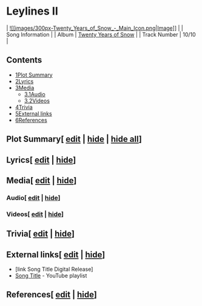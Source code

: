 # Leylines II

| [![[images/300px-Twenty_Years_of_Snow_-_Main_Icon.png|Image]]](/wiki/File:Twenty_Years_of_Snow_-_Main_Icon.png) |
| Song Information |
| Album | [Twenty Years of Snow](/wiki/Twenty_Years_of_Snow "Twenty Years of Snow") |
| Track Number | 10/10 |

## Contents

- [1Plot Summary](#Plot_Summary)
- [2Lyrics](#Lyrics)
- [3Media](#Media)
  - [3.1Audio](#Audio)
  - [3.2Videos](#Videos)
- [4Trivia](#Trivia)
- [5External links](#External_links)
- [6References](#References)

## Plot Summary\[ [edit](/wiki/Leylines_II?action=edit&section=1 "Edit section: Plot Summary") \| [hide](/wiki/Leylines_II "Expand or collapse this section") \| [hide all](/wiki/Leylines_II "Expand or collapse all sections on this page")\]

## Lyrics\[ [edit](/wiki/Leylines_II?action=edit&section=2 "Edit section: Lyrics") \| [hide](/wiki/Leylines_II "Expand or collapse this section")\]

## Media\[ [edit](/wiki/Leylines_II?action=edit&section=3 "Edit section: Media") \| [hide](/wiki/Leylines_II "Expand or collapse this section")\]

### Audio\[ [edit](/wiki/Leylines_II?action=edit&section=4 "Edit section: Audio") \| [hide](/wiki/Leylines_II "Expand or collapse this section")\]

### Videos\[ [edit](/wiki/Leylines_II?action=edit&section=5 "Edit section: Videos") \| [hide](/wiki/Leylines_II "Expand or collapse this section")\]

## Trivia\[ [edit](/wiki/Leylines_II?action=edit&section=6 "Edit section: Trivia") \| [hide](/wiki/Leylines_II "Expand or collapse this section")\]

## External links\[ [edit](/wiki/Leylines_II?action=edit&section=7 "Edit section: External links") \| [hide](/wiki/Leylines_II "Expand or collapse this section")\]

- \[link Song Title Digital Release\]
- [Song Title](https://www.youtube.com/playlist?list=playlistId) \- YouTube playlist

## References\[ [edit](/wiki/Leylines_II?action=edit&section=8 "Edit section: References") \| [hide](/wiki/Leylines_II "Expand or collapse this section")\]